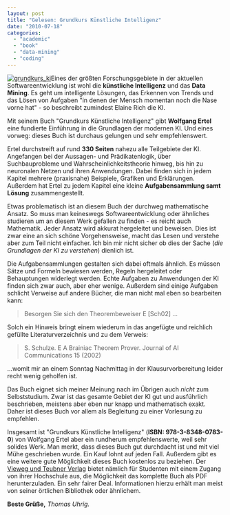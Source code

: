 ```yaml
---
layout: post
title: "Gelesen: Grundkurs Künstliche Intelligenz"
date: "2010-07-18"
categories: 
  - "academic"
  - "book"
  - "data-mining"
  - "coding"
---
```


[![](images/grundkurs_ki-204x300.jpg "grundkurs_ki")](http://tuhrig.de/wp-content/uploads/grundkurs_ki.jpg)Eines der größten Forschungsgebiete in der aktuellen Softwareentwicklung ist wohl die **künstliche Intelligenz** und das **Data Mining**. Es geht um intelligente Lösungen, das Erkennen von Trends und das Lösen von Aufgaben "in denen der Mensch momentan noch die Nase vorne hat" - so beschreibt zumindest Elaine Rich die KI.

Mit seinem Buch "Grundkurs Künstliche Intelligenz" gibt **Wolfgang Ertel** eine fundierte Einführung in die Grundlagen der modernen KI. Und eines vorweg: dieses Buch ist durchaus gelungen und sehr empfehlenswert.

Ertel durchstreift auf rund **330 Seiten** nahezu alle Teilgebiete der KI. Angefangen bei der Aussagen- und Prädikatenlogik, über Suchbauprobleme und Wahrscheinlichkeitstheorie hinweg, bis hin zu neuronalen Netzen und ihren Anwendungen. Dabei finden sich in jedem Kapitel mehrere (praxisnahe) Beispiele, Grafiken und Erklärungen. Außerdem hat Ertel zu jedem Kapitel eine kleine **Aufgabensammlung samt Lösung** zusammengestellt.

Etwas problematisch ist an diesem Buch der durchweg mathematische Ansatz. So muss man keineswegs Softwareentwicklung oder ähnliches studieren um an diesem Werk gefallen zu finden - es reicht auch Mathematik. Jeder Ansatz wird akkurat hergeleitet und beweisen. Dies ist zwar eine an sich schöne Vorgehensweise, macht das Lesen und verstehe aber zum Teil nicht einfacher. Ich bin mir nicht sicher ob dies der Sache (_die Grundlagen der KI zu verstehen_) dienlich ist.

Die Aufgabensammlungen gestalten sich dabei oftmals ähnlich. Es müssen Sätze und Formeln bewiesen werden, Regeln hergeleitet oder Behauptungen widerlegt werden. Echte Aufgaben zu Anwendungen der KI finden sich zwar auch, aber eher wenige. Außerdem sind einige Aufgaben schlicht Verweise auf andere Bücher, die man nicht mal eben so bearbeiten kann:

> Besorgen Sie sich den Theorembeweiser E \[Sch02\] ...

Solch ein Hinweis bringt einem wiederum in das angefügte und reichlich gefüllte Literaturverzeichnis und zu dem Verweis:

> S. Schulze. E A Brainiac Theorem Prover. Journal of AI Communications 15 (2002)

...womit mir an einem Sonntag Nachmittag in der Klausurvorbereitung leider recht wenig geholfen ist.

Das Buch eignet sich meiner Meinung nach im Übrigen auch _nicht_ zum Selbststudium. Zwar ist das gesamte Gebiet der KI gut und ausführlich beschrieben, meistens aber eben nur knapp und mathematisch exakt. Daher ist dieses Buch vor allem als Begleitung zu einer Vorlesung zu empfehlen.

Insgesamt ist "Grundkurs Künstliche Intelligenz" (**ISBN: 978-3-8348-0783-0**) von Wolfgang Ertel aber ein rundherum empfehlenswerte, weil sehr solides Werk. Man merkt, dass dieses Buch gut durchdacht ist und mit viel Mühe geschrieben wurde. Ein Kauf lohnt auf jeden Fall. Außerdem gibt es eine weitere gute Möglichkeit dieses Buch kostenlos zu beziehen. Der [Vieweg und Teubner Verlag](http://www.viewegteubner.de/) bietet nämlich für Studenten mit einem Zugang von ihrer Hochschule aus, die Möglichkeit das komplette Buch als PDF herunterzuladen. Ein sehr fairer Deal. Informationen hierzu erhält man meist von seiner örtlichen Bibliothek oder ähnlichem.

**Beste Grüße,** _Thomas Uhrig._
